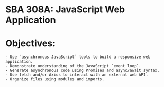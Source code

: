 # SBA 308A: JavaScript Web Application

# Objectives:
    - Use `asynchronous JavaScript` tools to build a responsive web application.
    - Demonstrate understanding of the JavaScript `event loop`.
    - Generate asynchronous code using Promises and async/await syntax.
    - Use fetch and/or Axios to interact with an external web API.
    - Organize files using modules and imports.